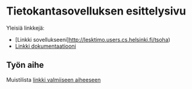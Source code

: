 # Tietokantasovelluksen esittelysivu

Yleisiä linkkejä:

* [Linkki sovellukseeni]http://lesktimo.users.cs.helsinki.fi/tsoha)
* [Linkki dokumentaatiooni](https://github.com/lesktimo/Tsoha-Bootstrap/blob/master/doc/dokumentaatio.pdf)

## Työn aihe

Muistilista [linkki valmiiseen aiheeseen](http://advancedkittenry.github.io/suunnittelu_ja_tyoymparisto/aiheet/Pokemon-kanta.html) 
